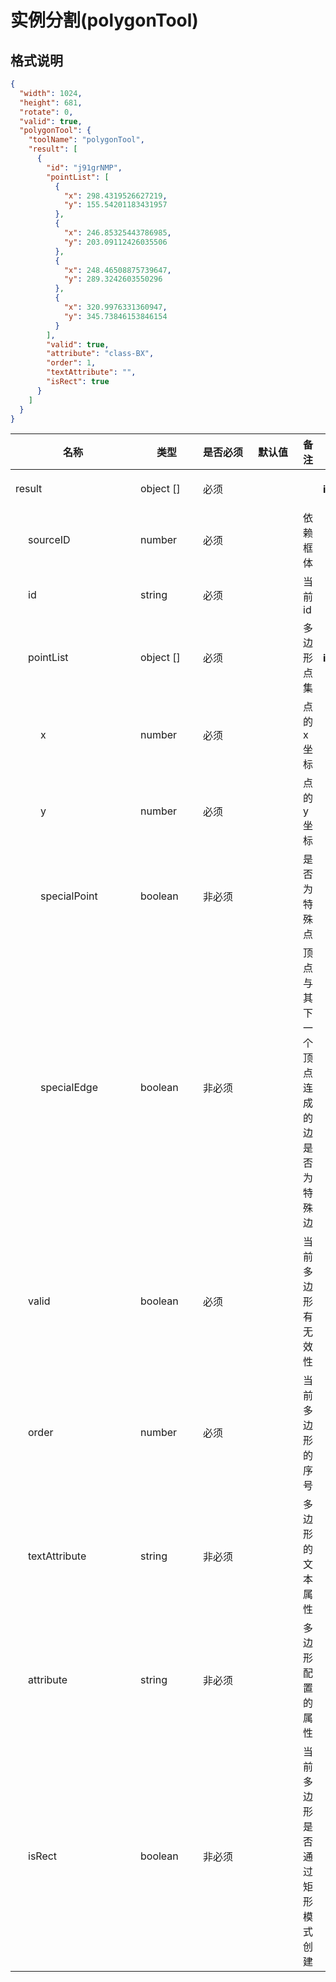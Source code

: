 # 实例分割(polygonTool)

## 格式说明

```json
{
  "width": 1024,
  "height": 681,
  "rotate": 0,
  "valid": true,
  "polygonTool": {
    "toolName": "polygonTool",
    "result": [
      {
        "id": "j91grNMP",
        "pointList": [
          {
            "x": 298.4319526627219,
            "y": 155.54201183431957
          },
          {
            "x": 246.85325443786985,
            "y": 203.09112426035506
          },
          {
            "x": 248.46508875739647,
            "y": 289.3242603550296
          },
          {
            "x": 320.9976331360947,
            "y": 345.73846153846154
          }
        ],
        "valid": true,
        "attribute": "class-BX",
        "order": 1,
        "textAttribute": "",
        "isRect": true
      }
    ]
  }
}
```

<table class=""><colgroup><col style="width: 200px; min-width: 200px;"><col style="width: 100px; min-width: 100px;"><col style="width: 80px; min-width: 80px;"><col style="width: 80px; min-width: 80px;"><col><col style="width: 180px; min-width: 180px;"></colgroup><thead class="ant-table-thead"><tr><th class=""><span>名称</span></th><th class=""><span>类型</span></th><th class=""><span>是否必须</span></th><th class=""><span>默认值</span></th><th class=""><span>备注</span></th><th class=""><span>其他信息</span></th></tr></thead><tbody class="ant-table-tbody"><tr class="ant-table-row  ant-table-row-level-0"><td class=""><span class="ant-table-row-indent indent-level-0" style="padding-left: 0px;"></span><span class="ant-table-row-expand-icon ant-table-row-expanded"></span>result</td><td class=""><span>object []</span></td><td class=""><div>必须</div></td><td class=""><div></div></td><td class=""><span class="table-desc"></span></td><td class=""><p><span style="font-weight: 700;">item 类型: </span><span>object</span></p></td></tr><tr class="ant-table-row  ant-table-row-level-1"><td class=""><span class="ant-table-row-indent indent-level-1" style="padding-left: 20px;"></span><span class="ant-table-row-expand-icon ant-table-row-spaced"></span>sourceID</td><td class=""><span>number</span></td><td class=""><div>必须</div></td><td class=""><div></div></td><td class=""><span class="table-desc">依赖框体</span></td><td class=""></td></tr><tr class="ant-table-row  ant-table-row-level-1"><td class=""><span class="ant-table-row-indent indent-level-1" style="padding-left: 20px;"></span><span class="ant-table-row-expand-icon ant-table-row-spaced"></span>id</td><td class=""><span>string</span></td><td class=""><div>必须</div></td><td class=""><div></div></td><td class=""><span class="table-desc">当前id</span></td><td class=""></td></tr><tr class="ant-table-row  ant-table-row-level-1"><td class=""><span class="ant-table-row-indent indent-level-1" style="padding-left: 20px;"></span><span class="ant-table-row-expand-icon ant-table-row-expanded"></span>pointList</td><td class=""><span>object []</span></td><td class=""><div>必须</div></td><td class=""><div></div></td><td class=""><span class="table-desc">多边形点集</span></td><td class=""><p><span style="font-weight: 700;">item 类型: </span><span>object</span></p></td></tr><tr class="ant-table-row  ant-table-row-level-2"><td class=""><span class="ant-table-row-indent indent-level-2" style="padding-left: 40px;"></span><span class="ant-table-row-expand-icon ant-table-row-spaced"></span>x</td><td class=""><span>number</span></td><td class=""><div>必须</div></td><td class=""><div></div></td><td class=""><span class="table-desc">点的 x 坐标</span></td><td class=""></td></tr><tr class="ant-table-row  ant-table-row-level-2"><td class=""><span class="ant-table-row-indent indent-level-2" style="padding-left: 40px;"></span><span class="ant-table-row-expand-icon ant-table-row-spaced"></span>y</td><td class=""><span>number</span></td><td class=""><div>必须</div></td><td class=""><div></div></td><td class=""><span class="table-desc">点的 y 坐标</span></td><td class=""></td></tr><tr class="ant-table-row  ant-table-row-level-2"><td class=""><span class="ant-table-row-indent indent-level-2" style="padding-left: 40px;"></span><span class="ant-table-row-expand-icon ant-table-row-spaced"></span>specialPoint</td><td class=""><span>boolean</span></td><td class=""><div>非必须</div></td><td class=""><div></div></td><td class=""><span class="table-desc">是否为特殊点</span></td><td class=""></td></tr><tr class="ant-table-row  ant-table-row-level-2"><td class=""><span class="ant-table-row-indent indent-level-2" style="padding-left: 40px;"></span><span class="ant-table-row-expand-icon ant-table-row-spaced"></span>specialEdge</td><td class=""><span>boolean</span></td><td class=""><div>非必须</div></td><td class=""><div></div></td><td class=""><span class="table-desc">顶点与其下一个顶点连成的边是否为特殊边</span></td><td class=""></td></tr><tr class="ant-table-row  ant-table-row-level-1"><td class=""><span class="ant-table-row-indent indent-level-1" style="padding-left: 20px;"></span><span class="ant-table-row-expand-icon ant-table-row-spaced"></span>valid</td><td class=""><span>boolean</span></td><td class=""><div>必须</div></td><td class=""><div></div></td><td class=""><span class="table-desc">当前多边形有无效性</span></td><td class=""></td></tr><tr class="ant-table-row  ant-table-row-level-1"><td class=""><span class="ant-table-row-indent indent-level-1" style="padding-left: 20px;"></span><span class="ant-table-row-expand-icon ant-table-row-spaced"></span>order</td><td class=""><span>number</span></td><td class=""><div>必须</div></td><td class=""><div></div></td><td class=""><span class="table-desc">当前多边形的序号</span></td><td class=""></td></tr><tr class="ant-table-row  ant-table-row-level-1"><td class=""><span class="ant-table-row-indent indent-level-1" style="padding-left: 20px;"></span><span class="ant-table-row-expand-icon ant-table-row-spaced"></span>textAttribute</td><td class=""><span>string</span></td><td class=""><div>非必须</div></td><td class=""><div></div></td><td class=""><span class="table-desc">多边形的文本属性</span></td><td class=""></td></tr><tr class="ant-table-row  ant-table-row-level-1"><td class=""><span class="ant-table-row-indent indent-level-1" style="padding-left: 20px;"></span><span class="ant-table-row-expand-icon ant-table-row-spaced"></span>attribute</td><td class=""><span>string</span></td><td class=""><div>非必须</div></td><td class=""><div></div></td><td class=""><span class="table-desc">多边形配置的属性</span></td><td class=""></td></tr><tr class="ant-table-row  ant-table-row-level-1"><td class=""><span class="ant-table-row-indent indent-level-1" style="padding-left: 20px;"></span><span class="ant-table-row-expand-icon ant-table-row-spaced"></span>isRect</td><td class=""><span>boolean</span></td><td class=""><div>非必须</div></td><td class=""><div></div></td><td class=""><span class="table-desc">当前多边形是否通过矩形模式创建</span></td><td class=""></td></tr></tbody></table>
